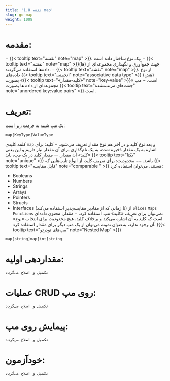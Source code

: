 ```yaml
---
title: '1.8 نقشه map'
slug: go-map
weight: 1008
---
```


# مقدمه:
− {{< tooltip text="نقشه" note="map" >}}، یک نوع ساختار داده است.
− {{< tooltip text="نقشه" note="map" >}}(ها) جهت جمع‌آوری و نگهداری مجموعه‌ای از داده‌ها استفاده می‌گردند.
− {{< tooltip text="نقشه" note="map" >}}، از نوع داده‌های {{< tooltip text="انجمنی" note="associative data type" >}} (هش) بصورت «{{< tooltip text="«کلید-مقدار»" note="key-value" >}}» است.
− مپ مجموعه‌ای از داده ها بصورت  {{< tooltip text="جفت‌‌های مرتب‌نشده" note="unordered key:value pairs" >}} است.
# تعریف:
یک مپ شبیه به فرمت زیر است:
````
map[KeyType]ValueType
````
 کلمه کلیدی `map` و بعد نوع کلید و در آخر هم نوع مقدار تعریف می‌شود.
 − کلید: برای اشاره به یک مقدار ذخیره شده، به یک نام‌گذاری برای آن مقدار نیاز داریم و این یعنی «کلید» آن مقدار.
					 -- مقدار کلید در یک مپ، باید {{< tooltip text="یکتا" note="unique" >}} باشد.
 −− محدودیت: برای تعریف کلید، از انواع تایپ‌هایی که {{< tooltip text="قابل مقایسه" note="comparable " >}} هستند، می‌توان استفاده کرد:
 -   Booleans
-   Numbers
-   Strings
-   Arrays
-   Pointers
-   Structs
-   Interfaces (تا زمانی که از مقادیر مقایسه‌پذیر استفاده می‌کند)
از 
    `Slices`
    `Maps`
    `Functions`
نمی‌توان برای تعریف «کلید» مپ استفاده کرد.
− مقدار: محتوی داده‌ای است که کلید به آن اشاره می‌کند و برخلاف کلید، هیچ محدودیت برای انتخاب «نوع» آن وجود ندارد، به‌عنوان نمونه می‌توان از یک مپ دیگر برای مقدار استفاده کرد. ({{< tooltip text="مپ‌های تودرتو" note="Nested Map" >}})
```
map[string]map[int]string
```

# مقداردهی اولیه:
`تکمیل و اصلاح می‌گردد`

# عملیات CRUD روی مپ:
`تکمیل و اصلاح می‌گردد`

# پیمایش روی مپ:
`تکمیل و اصلاح می‌گردد`

# خودآزمون:
`تکمیل و اصلاح می‌گردد`